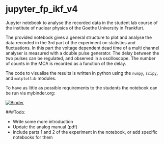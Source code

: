 # jupyter_fp_ikf_v4
Jupyter notebook to analyse the recorded data in the student lab course of the institute of nuclear physics of the Goethe University in Frankfurt.

The provided notebook gives a general structure to plot and analyse the data recorded in the 3rd part of the experiment on statistics and fluctuations. In this part the voltage dependent dead time of a multi channel analyser is measured with a double pulse generator. The delay between the two pulses can be regulated, and observed in a oscilloscope. The number of counts in the MCA is recorded as a function of the delay.

The code to visualise the results is written in python using the `numpy`, `scipy`, and `matplotlib` modules.

To have as little as possible requirements to the students the notebook can be run via mybinder.org:

[![Binder](https://mybinder.org/badge_logo.svg)](https://mybinder.org/v2/gh/hscheid/jupyter_fp_ikf_v4/main?labpath=Analysis_part3_py.ipynb)

###Todo:
* Write some more introduction
* Update the analog manual (pdf)
* include parts 1 and 2 of the experiment in the notebook, or add specific notebooks for them
